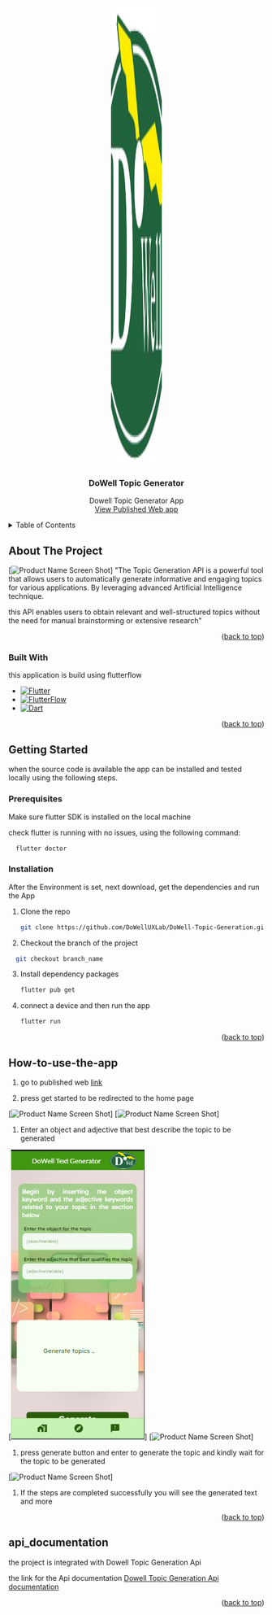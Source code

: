 <a name="readme-top"></a>

<!-- PROJECT SHIELDS -->
<!--
*** I'm using markdown "reference style" links for readability.
*** Reference links are enclosed in brackets [ ] instead of parentheses ( ).
*** See the bottom of this document for the declaration of the reference variables
*** for contributors-url, forks-url, etc.
-->



<!-- PROJECT LOGO -->
<br />
<div align="center">
    <img src="assets/images/logo.png" alt="Logo" width="100" height="900">

  <h3 align="center">DoWell Topic Generator</h3>

  <p align="center">
    Dowell Topic Generator App
    <br />
    <a href="https://dowell-topic-generation-5hhhu3.flutterflow.app">View Published Web app</a>
  </p>
</div>



<!-- TABLE OF CONTENTS -->
<details>
  <summary>Table of Contents</summary>
  <ol>
    <li>
      <a href="#about-the-project">About The Project</a>
      <ul>
        <li><a href="#built-with">Built With</a></li>
      </ul>
    </li>
    <li>
      <a href="#getting-started">Getting Started</a>
      <ul>
        <li><a href="#prerequisites">Prerequisites</a></li>
        <li><a href="#installation">Installation</a></li>
      </ul>
    </li>
    <li><a href="#How-to-use-the-app">How to use the app</a></li>
    <li><a href="#project">Go to the Project</a></li>
    <li><a href="#api_documentation">Api Documentation</a></li>
  </ol>
</details>



<!-- ABOUT THE PROJECT -->
## About The Project

[![Product Name Screen Shot][welcome-screenshot]]
"The Topic Generation API is a powerful tool that allows users to automatically generate informative and engaging topics for various applications. By leveraging advanced Artificial Intelligence technique.

this API enables users to obtain relevant and well-structured topics without the need for manual brainstorming or extensive research"

<p align="right">(<a href="#readme-top">back to top</a>)</p>



### Built With

this application is build using flutterflow

* [![Flutter][Flutter]][Flutter-url]
* [![FlutterFlow][FlutterFlow]][FlutterFlow-url]
* [![Dart][Dart]][Dart-url]

<p align="right">(<a href="#readme-top">back to top</a>)</p>



<!-- GETTING STARTED -->
## Getting Started

when the source code is available the app can be installed and tested locally using the following steps.

### Prerequisites

Make sure flutter SDK is installed on the local machine

check flutter is running with no issues, using the following command:
```sh
  flutter doctor
```

### Installation

After the Environment is set, next download, get the dependencies and run the App

1. Clone the repo
   ```sh
   git clone https://github.com/DoWellUXLab/DoWell-Topic-Generation.git
   ```
2. Checkout the branch of the project
  ```sh
    git checkout branch_name
  ```
3. Install dependency packages
   ```sh
   flutter pub get
   ```
4. connect a device and then run the app
   ```sh
   flutter run
   ```

<p align="right">(<a href="#readme-top">back to top</a>)</p>


## How-to-use-the-app

1. <p>go to published web <a href="https://dowell-topic-generation-5hhhu3.flutterflow.app">link</a></p>
    
2. <p>press get started to be redirected to the home page</p>
  [![Product Name Screen Shot][onboarding-screenshot]]
  [![Product Name Screen Shot][onboard-screenshot]]

1. <p>Enter an object and adjective that best describe the topic to be generated</p>
  [![Product Name Screen Shot][home-screenshot]]
  [![Product Name Screen Shot][product-screenshot]]

1. <p>press generate button and enter to generate the topic and kindly wait for the topic to be generated</p>

  [![Product Name Screen Shot][question-screenshot]]

1. <p>If the steps are completed successfully you will see the generated text and more </p>

<p align="right">(<a href="#readme-top">back to top</a>)</p>


<!-- CONTACT -->
## api_documentation

the project is integrated with Dowell Topic Generation Api

<p>the link for the Api documentation <a href="https://github.com/DoWellLabs/100007-DoWell-Topic-Generation-Package/">Dowell Topic Generation Api documentation</a></p>

<p align="right">(<a href="#readme-top">back to top</a>)</p>



<!-- MARKDOWN LINKS & IMAGES -->
[product-screenshot]: asset/images/topicGenerate2.jpg
[welcome-screenshot]: asset/images/homepage1.PNG
[onboarding-screenshot]: asset/images/homepage2.PNG
[onboard-screenshot]: asset/images/homepage3.PNG
[home-screenshot]: assets/images/topicGenerate1.PNG
[question-screenshot]: asset/images/Faqspage.PNG
[Flutter]: https://img.shields.io/badge/Flutter-blue?style=for-the-badge&logo=flutter&logoColor=white
[Flutter-url]: https://flutter.dev/
[FlutterFlow]: https://img.shields.io/badge/FlutterFlow-black?style=for-the-badge&logo=Flutterflo&logoColor=4839e3
[FlutterFlow-url]:https://flutterflow.io/
[Dart]: https://img.shields.io/badge/dart-black?style=for-the-badge&logo=dart&logoColor=blue
[Dart-url]: https://dart.dev/
